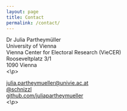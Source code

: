 ```yaml
---
layout: page
title: Contact
permalink: /contact/
---
```



Dr Julia Partheymüller<br/>
University of Vienna<br/>
Vienna Center for Electoral Research (VieCER)<br/>
Rooseveltplatz 3/1<br/>
1090 Vienna<br/><\p>

<i class="fas fa-envelope"></i>  <a href="mailto:julia.partheymueller@univie.ac.at"> julia.partheymueller@univie.ac.at</a><br/>
<i class="fab fa-twitter"></i><a href="https://twitter.com/schnizzl"> @schnizzl</a><br/>
<i class="fab fa-github"></i>  <a href="https://github.com/juliapartheymueller">github.com/juliapartheymueller</a><br/><\p>
